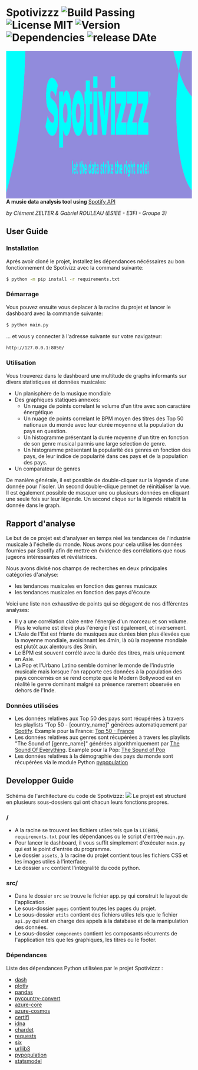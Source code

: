 # Spotivizzz ![Build Passing](https://img.shields.io/badge/build-passing-brightgreen?style=plastic) ![License MIT](https://img.shields.io/badge/license-MIT-brightgreen?style=plastic) ![Version](https://img.shields.io/badge/version-v1.0-orange?style=plastic) ![Dependencies](https://img.shields.io/badge/Python-3.7+-yellow?style=plastic) ![release DAte](https://img.shields.io/badge/release_date-december_2022-red?style=plastic)
<img src="https://github.com/gabriel-esiee/Spotivizzz/blob/master/assets/images/spotivizzz_banner.png" align="center"
     alt="Spotivizzz banner" width="1920" height="400">
**A music data analysis tool using** [Spotify API](https://developer.spotify.com/documentation/web-api/)

*by Clément ZELTER & Gabriel ROULEAU (ESIEE - E3FI - Groupe 3)*

## User Guide
### Installation
Aprés avoir cloné le projet, installez les dépendances nécéssaires au bon fonctionnement de Spotivizz avec la command suivante:
```bash
$ python -m pip install -r requirements.txt
```
### Démarrage
Vous pouvez ensuite vous deplacer à la racine du projet et lancer le dashboard avec la commande suivante:
```bash
$ python main.py
```
... et vous y connecter à l'adresse suivante sur votre navigateur:
```bash
http://127.0.0.1:8050/
```
### Utilisation
Vous trouverez dans le dashboard une multitude de graphs informants sur divers statistiques et données musicales:
- Un planisphère de la musique mondiale
- Des graphiques statiques annexes:
    - Un nuage de points correlant le volume d'un titre avec son caractère énergétique
    - Un nuage de points correlant le BPM moyen des titres des Top 50 nationaux du monde avec leur durée moyenne et la population du pays en question.
    - Un histogramme présentant la durée moyenne d'un titre en fonction de son genre musical parmis une large selection de genre.
    - Un histogramme présentant la popularité des genres en fonction des pays, de leur indice de popularité dans ces pays et de la population des pays.
- Un comparateur de genres

De manière générale, il est possible de double-cliquer sur la légende d'une donnée pour l'isoler. Un second double-clique permet de réinitialiser la vue. Il est également possible de masquer une ou plusieurs données en cliquant une seule fois sur leur légende. Un second clique sur la légende rétablit la donnée dans le graph.

## Rapport d'analyse
Le but de ce projet est d'analyser en temps réel les tendances de l'industrie musicale à l'échelle du monde.
Nous avons pour cela utilisé les données fournies par Spotify afin de mettre en évidence des corrélations que nous jugeons intéressantes et révélatrices.

Nous avons divisé nos champs de recherches en deux principales catégories d'analyse:
- les tendances musicales en fonction des genres musicaux
- les tendances musicales en fonction des pays d'écoute

Voici une liste non exhaustive de points qui se dégagent de nos différentes analyses:
- Il y a une corrélation claire entre l'énergie d'un morceau et son volume. Plus le volume est élevé plus l'énergie l'est également, et inversement.
- L'Asie de l'Est est friante de musiques aux durées bien plus élevées que la moyenne mondiale, avoisinnant les 4min, là où la moyenne mondiale est plutôt aux alentours des 3min.
- Le BPM est souvent corrélé avec la durée des titres, mais uniquement en Asie.
- La Pop et l'Urbano Latino semble dominer le monde de l'industrie musicale mais lorsque l'on rapporte ces données à la population des pays concernés on se rend compte que le Modern Bollywood est en réalité le genre dominant malgré sa présence rarement observée en dehors de l'Inde.

### Données utilisées
- Les données relatives aux Top 50 des pays sont récupérées à travers les playlists "Top 50 - [country_name]" générées automatiquement par [Spotify](https://spotify.com/). Example pour la France: [Top 50 - France](https://open.spotify.com/playlist/37i9dQZEVXbIPWwFssbupI?si=5892fcd440b440b3)
- Les données relatives aux genres sont récupérées à travers les playlists "The Sound of [genre_name]" générées algorithmiquement par [The Sound Of Everything](https://everynoise.com/). Example pour la Pop: [The Sound of Pop](https://open.spotify.com/playlist/6gS3HhOiI17QNojjPuPzqc?si=60735af77ea845af)
- Les données relatives à la démographie des pays du monde sont récupérées via le module Python [pypopulation](https://pypi.org/project/pypopulation/)

## Developper Guide
Schéma de l'architecture du code de Spotivizzz:
[![](https://mermaid.ink/img/pako:eNqdVE1vozAQ_SuWe0mkJAo0AcNhpbRopZV2pdXm1iSKHNsUq2Aj22xLo_z3NYYGkl429QHNjOe9-cJzhERSBmOY5vKVZFgZ8PPPVgB7dHV4VrjMgC6l4Wm915yyzbpVwNoqu9bROXc-q98_Rmcfq-zGYDr91l6XdXdV1rtxC2WCtsJ1SKb-MtVFdLILCKZAVUJw8QykIAxgQHF9nUVZu5AUG7xPmSHZaJNYGXxv5I_Azek9egAWOK811x1m1amfYB9-DkmkLqTe08NmtHqvFAOPzgCSh_FuUOdVjSTnTJi2xkcnXzf1zOuiFJiL0ab5zvoGNqcxdRXopliuyxzXILHaQWJFL5rdJWHqnA2HBlKe5_GdlzxEy8VEGyVfWHxHCOnk6SunJov98u0Tge33DeAhfDCAlmE-T9OU_Hf4y0l8iaJv8Q3wIYFrfouNPHSgt2Svs1uQF43v30dHYdM-4xFCl3jvquj-z_sCergOboLDCSyYsg2jdt8cG9sWmowVbAtjK1KsXrZwK07WD1dGrmtBYGxUxSawKu2sWcKxfToFjFOca2stsYDxEb7B-H45C9HS9xCKfN_zgzCYwBrGizCcRQh5QeSj-cK_R8vTBL5LaSnmsygIIz-wZm_hBcHCd3xP7rINyig3Uv1q96Nbk6d_lQK31Q?type=png)](https://mermaid-js.github.io/mermaid-live-editor/edit#pako:eNqdVE1vozAQ_SuWe0mkJAo0AcNhpbRopZV2pdXm1iSKHNsUq2Aj22xLo_z3NYYGkl429QHNjOe9-cJzhERSBmOY5vKVZFgZ8PPPVgB7dHV4VrjMgC6l4Wm915yyzbpVwNoqu9bROXc-q98_Rmcfq-zGYDr91l6XdXdV1rtxC2WCtsJ1SKb-MtVFdLILCKZAVUJw8QykIAxgQHF9nUVZu5AUG7xPmSHZaJNYGXxv5I_Azek9egAWOK811x1m1amfYB9-DkmkLqTe08NmtHqvFAOPzgCSh_FuUOdVjSTnTJi2xkcnXzf1zOuiFJiL0ab5zvoGNqcxdRXopliuyxzXILHaQWJFL5rdJWHqnA2HBlKe5_GdlzxEy8VEGyVfWHxHCOnk6SunJov98u0Tge33DeAhfDCAlmE-T9OU_Hf4y0l8iaJv8Q3wIYFrfouNPHSgt2Svs1uQF43v30dHYdM-4xFCl3jvquj-z_sCergOboLDCSyYsg2jdt8cG9sWmowVbAtjK1KsXrZwK07WD1dGrmtBYGxUxSawKu2sWcKxfToFjFOca2stsYDxEb7B-H45C9HS9xCKfN_zgzCYwBrGizCcRQh5QeSj-cK_R8vTBL5LaSnmsygIIz-wZm_hBcHCd3xP7rINyig3Uv1q96Nbk6d_lQK31Q)
Le projet est structuré en plusieurs sous-dossiers qui ont chacun leurs fonctions propres.

### /
- A la racine se trouvent les fichiers utiles tels que la `LICENSE`, `requirements.txt` pour les dépendances ou le script d'entrée `main.py`.
- Pour lancer le dashboard, il vous suffit simplement d'exécuter `main.py` qui est le point d'entrée du programme.
- Le dossier `assets`, à la racine du projet contient tous les fichiers CSS et les images utiles à l'interface.
- Le dossier `src` contient l'intégralité du code python.

### src/
- Dans le dossier `src` se trouve le fichier app.py qui construit le layout de l'application.
- Le sous-dossier `pages` contient toutes les pages du projet.
- Le sous-dossier `utils` contient des fichiers utiles tels que le fichier `api.py` qui est en charge des appels à la database et de la manipulation des données.
- Le sous-dossier `components` contient les composants récurrents de l'application tels que les graphiques, les titres ou le footer.

### Dépendances
Liste des dépendances Python utilisées par le projet Spotivizzz :
- [dash](https://pypi.org/project/dash/)
- [plotly](https://pypi.org/project/plotly/)
- [pandas](https://pypi.org/project/pandas/)
- [pycountry-convert](https://pypi.org/project/pycountry-convert/)
- [azure-core](https://pypi.org/project/azure-core/)
- [azure-cosmos](https://pypi.org/project/azure-cosmos/)
- [certifi](https://pypi.org/project/certifi/)
- [idna](https://pypi.org/project/idna/)
- [chardet](https://pypi.org/project/chardet/)
- [requests](https://pypi.org/project/requests/)
- [six](https://pypi.org/project/six/)
- [urllib3](https://pypi.org/project/urllib3/)
- [pypopulation](https://pypi.org/project/pypopulation/)
- [statsmodel](https://pypi.org/project/statsmodels/)
